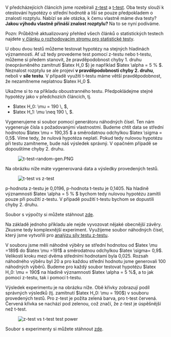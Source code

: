 <!-- wp:paragraph -->
<p>V předcházejících článcích jsme rozebírali <a href="https://jiripesik.com/2017/04/02/k-cemu-slouzi-z-test-a-jak-ho-provest-v-excelu/">z-test</a> a <a href="https://jiripesik.com/2017/06/05/t-test-a-jeho-vyuziti/">t-test</a>. Oba testy slouží k otestování hypotézy o střední hodnotě a liší se pouze předpokladem o znalosti rozptylu. Nabízí se ale otázka, k čemu vlastně máme dva testy? <strong>Jakou výhodu vlastně přináší znalost rozptylu? </strong>Na to se nyní podíváme.</p>
<!-- /wp:paragraph -->

<!-- wp:paragraph -->
<p>

Pozn: Průběžně aktualizovaný přehled všech článků o statistických testech najdete <a href="https://jiripesik.com/2017/02/19/rozhodovaci-strom-pro-statisticke-testy/">v článku o rozhodovacím stromu pro statistické testy</a>.

</p>
<!-- /wp:paragraph -->

<!-- wp:paragraph -->
<p>U obou dvou testů můžeme testovat hypotézy na stejných hladinách významnosti. Ať už tedy provedeme test pomocí z-testu nebo t-testu, můžeme si předem stanovit, že pravděpodobnost chyby 1. druhu (neoprávněného zamítnutí&nbsp;$latex H_0 $) je například&nbsp;$latex \alpha = 5 % $. Neznalost rozptylu se ale projeví <strong>v pravděpodobnosti chyby 2. druhu</strong>, neboli v <strong>síle testu</strong>. V případě využití t-testu máme větší pravděpodobnost, že nezamítneme neplatnou&nbsp;$latex H_0 $.</p>
<!-- /wp:paragraph -->

<!-- wp:paragraph -->
<p>Ukažme si to na příkladu oboustranného testu. Předpokládejme stejné hypotézy jako v předchozích článcích, tj.</p>
<!-- /wp:paragraph -->

<!-- wp:list -->
<ul><li>$latex H_0: \mu = 190 \, $,</li><li>$latex H_1: \mu \neq 190 \, $.</li></ul>
<!-- /wp:list -->

<!-- wp:paragraph -->
<p>Vygenerujeme si soubor pomocí generátoru náhodných čísel. Ten nám vygeneruje čísla s požadovanými vlastnostmi. Budeme chtít data se střední hodnotou $latex \mu = 190,35 $ a směrodatnou odchylkou $latex \sigma = 0,5$. Víme tedy, že nulová hypotéza neplatí. Pokud tedy nulovou hypotézu při testu zamítneme, bude náš výsledek správný. V opačném případě se dopouštíme chyby 2. druhu.</p>
<!-- /wp:paragraph -->

<!-- wp:image {"align":"center","id":3773} -->
<div class="wp-block-image"><figure class="aligncenter"><img src="http://statistikajednoduse.cz/wp-content/uploads/2017/06/t-test-random-gen.png" alt="t-test-random-gen.PNG" class="wp-image-3773" /></figure></div>
<!-- /wp:image -->

<!-- wp:paragraph -->
<p>Na obrázku níže máte vygenerovaná data a výsledky provedených testů.</p>
<!-- /wp:paragraph -->

<!-- wp:image {"align":"center","id":4054} -->
<div class="wp-block-image"><figure class="aligncenter"><img src="http://statistikajednoduse.cz/wp-content/uploads/2017/06/t-test-vs-z-test.png" alt="t-test vs z-test" class="wp-image-4054" /></figure></div>
<!-- /wp:image -->

<!-- wp:paragraph -->
<p>p-hodnota z-testu je 0,0196, p-hodnota t-testu je 0,1405. Na hladině významnosti&nbsp;$latex \alpha = 5 % $ bychom tedy nulovou hypotézu zamítli pouze při použití z-testu. V případě použití t-testu bychom se dopustili chyby 2. druhu.</p>
<!-- /wp:paragraph -->

<!-- wp:paragraph -->
<p>Soubor s výpočty si můžete stáhnout&nbsp;<a title="t-test" href="http://statistikajednoduse.cz/wp-content/uploads/2017/06/t-test1.xlsx">zde</a>.</p>
<!-- /wp:paragraph -->

<!-- wp:paragraph -->
<p>Na základě jednoho příkladu ale nejde vyvozovat nějaké obecnější závěry. Zkusme tedy komplexnější experiment. Využijeme soubor náhodných čísel, který jsme vytvořili pro <a href="https://jiripesik.com/2017/04/05/jak-vznika-chyba-1-a-2-druhu/">analýzu síly testu z-testu</a>.</p>
<!-- /wp:paragraph -->

<!-- wp:more -->
<!--more-->
<!-- /wp:more -->

<!-- wp:paragraph -->
<p>V souboru jsme měli náhodné výběry se střední hodnotou od $latex \mu =189$ do $latex \mu =191$ a směrodatnou odchylkou $latex \sigma= 0,9$. Velikostí kroku mezi dvěma středními hodnotami byla 0,025. Rozsah náhodného výběru byl 20 a pro každou střední hodnotu jsme generovali 100 náhodných výběrů. Budeme pro každý soubor testovat hypotézu&nbsp;$latex H_0: \mu = 190$ na hladině významnosti&nbsp;$latex \alpha = 5 %$, a to jak pomocí z-testu, tak i pomocí t-testu.</p>
<!-- /wp:paragraph -->

<!-- wp:paragraph -->
<p>Výsledek experimentu je na obrázku níže. Obě křivky zobrazují podíl správných výsledků (tj. zamítnutí&nbsp;$latex H_0: \mu = 190$) v souboru provedených testů. Pro z-test je požita zelená barva, pro t-test červená. Červená křivka se nachází pod zelenou, což značí, že z-test je úspěšnější než t-test.</p>
<!-- /wp:paragraph -->

<!-- wp:image {"align":"center","id":4088} -->
<div class="wp-block-image"><figure class="aligncenter"><img src="http://statistikajednoduse.cz/wp-content/uploads/2017/06/z-test-vs-t-test-test-power1.png" alt="z-test vs t-test test power" class="wp-image-4088" /></figure></div>
<!-- /wp:image -->

<!-- wp:paragraph -->
<p>Soubor s experimenty si můžete stáhnout <a title="z-test vs t-test" href="http://statistikajednoduse.cz/wp-content/uploads/2017/06/z-test-vs-t-test.xlsx">zde</a>.</p>
<!-- /wp:paragraph -->